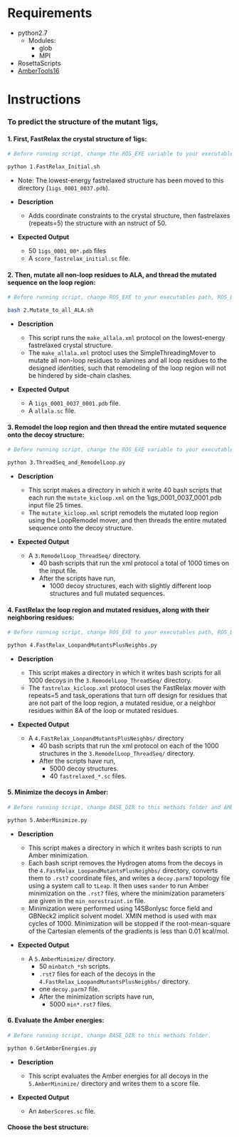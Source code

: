 Requirements
============
- python2.7
    - Modules:
        - glob
        - MPI
- RosettaScripts
- [AmberTools16](http://ambermd.org/AmberTools16-get.html)

Instructions
============

### To predict the structure of the mutant 1igs,

#### 1. First, FastRelax the crystal structure of 1igs:

```bash
# Before running script, change the ROS_EXE variable to your executables path, ROS_DB to your database path, and BASE_DIR to this methods folder.

python 1.FastRelax_Initial.sh
```

- Note: The lowest-energy fastrelaxed structure has been moved to this directory (`1igs_0001_0037.pdb`).

- **Description**
    - Adds coordinate constraints to the crystal structure, then fastrelaxes (repeats=5) the structure with an nstruct of 50.
    
- **Expected Output**
    - 50 `1igs_0001_00*.pdb` files
    - A `score_fastrelax_initial.sc` file.

#### 2. Then, mutate all non-loop residues to ALA, and thread the mutated sequence on the loop region:

```bash
# Before running script, change ROS_EXE to your executables path, ROS_DB to your database path, and BASE_DIR to this methods folder.

bash 2.Mutate_to_all_ALA.sh
```

- **Description**  
    - This script runs the `make_allala.xml` protocol on the lowest-energy fastrelaxed crystal structure.
    - The `make_allala.xml` protocl uses the SimpleThreadingMover to mutate all non-loop residues to alanines and all loop residues to the designed identities, such that remodeling of the loop region will not be hindered by side-chain clashes.

- **Expected Output**
    - A `1igs_0001_0037_0001.pdb` file.
    - A `allala.sc` file.

#### 3. Remodel the loop region and then thread the entire mutated sequence onto the decoy structure:

```bash
# Before running script, change the ROS_EXE variable to your executables path, ROS_DB to your database path, and BASE_DIR to this methods folder.

python 3.ThreadSeq_and_RemodelLoop.py
```

- **Description**  
    - This script makes a directory in which it write 40 bash scripts that each run the `mutate_kicloop.xml` on the 1igs_0001_0037_0001.pdb input file 25 times.
    - The `mutate_kicloop.xml` script remodels the mutated loop region using the LoopRemodel mover, and then threads the entire mutated sequence onto the decoy structure.

- **Expected Output**
    - A `3.RemodelLoop_ThreadSeq/` directory.
        - 40 bash scripts that run the xml protocol a total of 1000 times on the input file.
        - After the scripts have run, 
            - 1000 decoy structures, each with slightly different loop structures and full mutated sequences.

#### 4. FastRelax the loop region and mutated residues, along with their neighboring residues:

```bash
# Before running script, change ROS_EXE to your executables path, ROS_DB to your database path, and BASE_DIR to this methods folder.

python 4.FastRelax_LoopandMutantsPlusNeighbs.py
```

- **Description**  
    - This script makes a directory in which it writes bash scripts for all 1000 decoys in the `3.RemodelLoop_ThreadSeq/` directory.
    - The `fastrelax_kicloop.xml` protocol uses the FastRelax mover with repeats=5 and task_operations that turn off design for residues that are not part of the loop region, a mutated residue, or a neighbor residues within 8A of the loop or mutated residues.

- **Expected Output**
    - A `4.FastRelax_LoopandMutantsPlusNeighbs/` directory
        - 40 bash scripts that run the xml protocol on each of the 1000 structures in the `3.RemodelLoop_ThreadSeq/` directory.
        - After the scripts have run,
            - 5000 decoy structures.
            - 40 `fastrelaxed_*.sc` files.

#### 5. Minimize the decoys in Amber:

```bash
# Before running script, change BASE_DIR to this methods folder and AMBER_SOURCE to the location of your AmberTool16 amber.sh file.

python 5.AmberMinimize.py
```

- **Description**  
    - This script makes a directory in which it writes bash scripts to run Amber minimization.
    - Each bash script removes the Hydrogen atoms from the decoys in the `4.FastRelax_LoopandMutantsPlusNeighbs/` directory, converts them to `.rst7` coordinate files, and writes a `decoy.parm7` topology file using a system call to `tLeap`. It then uses `sander` to run Amber minimization on the `.rst7` files, where the minimization parameters are given in the `min_norestraint.in` file.
    - Minimization were performed using 14SBonlysc force field and GBNeck2 implicit solvent model. XMIN method is used with max cycles of 1000. Minimization will be stopped if the root-mean-square of the Cartesian elements of the gradients is less than 0.01 kcal/mol.

- **Expected Output**
    - A `5.AmberMinimize/` directory.
        - 50 `minbatch_*sh` scripts.
        - `.rst7` files for each of the decoys in the `4.FastRelax_LoopandMutantsPlusNeighbs/` directory.
        - one `decoy.parm7` file.
        - After the minimization scripts have run,
            - 5000 `min*.rst7` files.


#### 6. Evaluate the Amber energies:

```bash
# Before running script, change BASE_DIR to this methods folder.

python 6.GetAmberEnergies.py
```

- **Description**  
    - This script evaluates the Amber energies for all decoys in the `5.AmberMinimize/` directory and writes them to a score file.

- **Expected Output**
    - An `AmberScores.sc` file.

#### Choose the best structure:
